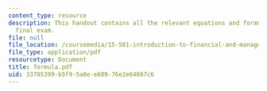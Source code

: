 ```yaml
---
content_type: resource
description: This handout contains all the relevant equations and formulae for the
  final exam.
file: null
file_location: /coursemedia/15-501-introduction-to-financial-and-managerial-accounting-spring-2004/33705399b5f95a8ee60976e2e64667c6_formula.pdf
file_type: application/pdf
resourcetype: Document
title: formula.pdf
uid: 33705399-b5f9-5a8e-e609-76e2e64667c6
---
```

